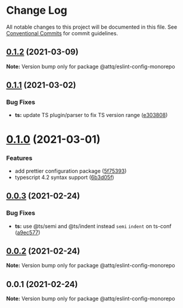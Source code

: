 # Change Log

All notable changes to this project will be documented in this file.
See [Conventional Commits](https://conventionalcommits.org) for commit guidelines.

## [0.1.2](https://github.com/amaury-tobias/eslint-config/compare/v0.1.1...v0.1.2) (2021-03-09)

**Note:** Version bump only for package @attq/eslint-config-monorepo





## [0.1.1](https://github.com/amaury-tobias/eslint-config/compare/v0.1.0...v0.1.1) (2021-03-02)


### Bug Fixes

* **ts:** update TS plugin/parser to fix TS version range ([e303808](https://github.com/amaury-tobias/eslint-config/commit/e3038085a2ed85c9238f9c79245ecc2d589be8c8))





# [0.1.0](https://github.com/amaury-tobias/eslint-config/compare/v0.0.3...v0.1.0) (2021-03-01)


### Features

* add prettier configuration package ([5f75393](https://github.com/amaury-tobias/eslint-config/commit/5f753930e0642198c73179db2deae5e3ae4f9586))
* typescript 4.2 syntax support ([6b3d05f](https://github.com/amaury-tobias/eslint-config/commit/6b3d05fb494c5c32518a6a9d3abc58131b8d05a3))





## [0.0.3](https://github.com/amaury-tobias/eslint-config/compare/v0.0.2...v0.0.3) (2021-02-24)


### Bug Fixes

* **ts:** use @ts/semi and @ts/indent instead `semi` `indent` on ts-conf ([a9ec577](https://github.com/amaury-tobias/eslint-config/commit/a9ec5775be6384b0ba4d6b966b6108804c8a1bc6))





## [0.0.2](https://github.com/amaury-tobias/eslint-config/compare/v0.0.1...v0.0.2) (2021-02-24)

**Note:** Version bump only for package @attq/eslint-config-monorepo





## 0.0.1 (2021-02-24)

**Note:** Version bump only for package @attq/eslint-config-monorepo
